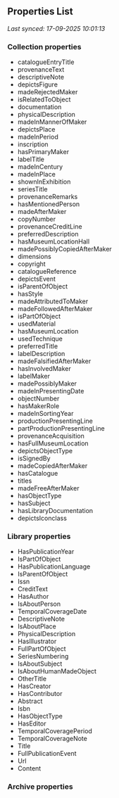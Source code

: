 ## Properties List

_Last synced: 17-09-2025 10:01:13_

### Collection properties
- catalogueEntryTitle
- provenanceText
- descriptiveNote
- depictsFigure
- madeRejectedMaker
- isRelatedToObject
- documentation
- physicalDescription
- madeInMannerOfMaker
- depictsPlace
- madeInPeriod
- inscription
- hasPrimaryMaker
- labelTitle
- madeInCentury
- madeInPlace
- shownInExhibition
- seriesTitle
- provenanceRemarks
- hasMentionedPerson
- madeAfterMaker
- copyNumber
- provenanceCreditLine
- preferredDescription
- hasMuseumLocationHall
- madePossiblyCopiedAfterMaker
- dimensions
- copyright
- catalogueReference
- depictsEvent
- isParentOfObject
- hasStyle
- madeAttributedToMaker
- madeFollowedAfterMaker
- isPartOfObject
- usedMaterial
- hasMuseumLocation
- usedTechnique
- preferredTitle
- labelDescription
- madeFalsifiedAfterMaker
- hasInvolvedMaker
- labelMaker
- madePossiblyMaker
- madeInPresentingDate
- objectNumber
- hasMakerRole
- madeInSortingYear
- productionPresentingLine
- partProductionPresentingLine
- provenanceAcquisition
- hasFullMuseumLocation
- depictsObjectType
- isSignedBy
- madeCopiedAfterMaker
- hasCatalogue
- titles
- madeFreeAfterMaker
- hasObjectType
- hasSubject
- hasLibraryDocumentation
- depictsIconclass
### Library properties
- HasPublicationYear
- IsPartOfObject
- HasPublicationLanguage
- IsParentOfObject
- Issn
- CreditText
- HasAuthor
- IsAboutPerson
- TemporalCoverageDate
- DescriptiveNote
- IsAboutPlace
- PhysicalDescription
- HasIllustrator
- FullPartOfObject
- SeriesNumbering
- IsAboutSubject
- IsAboutHumanMadeObject
- OtherTitle
- HasCreator
- HasContributor
- Abstract
- Isbn
- HasObjectType
- HasEditor
- TemporalCoveragePeriod
- TemporalCoverageNote
- Title
- FullPublicationEvent
- Url
- Content
### Archive properties
